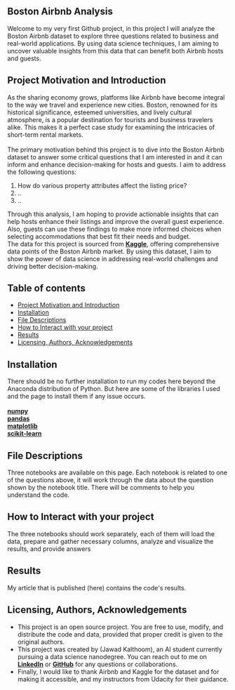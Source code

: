 ## Boston Airbnb Analysis
Welcome to my very first Github project, in this project I will analyze the Boston Airbnb dataset to explore three questions related to business and real-world applications. By using data science techniques, I am aiming to uncover valuable insights from this data that can benefit both Airbnb hosts and guests.

## Project Motivation and Introduction <a name="motivation"></a>
As the sharing economy grows, platforms like Airbnb have become integral to the way we travel and experience new cities. Boston, renowned for its historical significance, esteemed universities, and lively cultural atmosphere, is a popular destination for tourists and business travelers alike. This makes it a perfect case study for examining the intricacies of short-term rental markets.
<br>
<br>
The primary motivation behind this project is to dive into the Boston Airbnb dataset to answer some critical questions that I am interested in and it can inform and enhance decision-making for hosts and guests. I aim to address the following questions:
<br>
1. How do various property attributes affect the listing price?
2. ..
3. ..

Through this analysis, I am hoping to provide actionable insights that can help hosts enhance their listings and improve the overall guest experience. Also, guests can use these findings to make more informed choices when selecting accommodations that best fit their needs and budget.
<br>
The data for this project is sourced from <a href="https://www.kaggle.com/datasets/airbnb/boston/data"><strong>Kaggle</strong></a>, offering comprehensive data points of the Boston Airbnb market. By using this dataset, I aim to show the power of data science in addressing real-world challenges and driving better decision-making.

## Table of contents
- [Project Motivation and Introduction](#motivation)
- [Installation](#installation)
- [File Descriptions](#files)
- [How to Interact with your project](#interaction)
- [Results](#results)
- [Licensing, Authors, Acknowledgements](#licensing)

## Installation <a name="installation"></a>
<p>
  There should be no further installation to run my codes here beyond the Anaconda distribution of Python. But here are some of the libraries I used and the page to install them if any issue occurs.
  <br>
  <br>
  <a href="https://numpy.org/install/"><strong>numpy</strong></a>
  <br>
  <a href="https://pandas.pydata.org/pandas-docs/stable/getting_started/install.html"><strong>pandas</strong></a>
  <br>
  <a href="https://matplotlib.org/stable/install/index.html"><strong>matplotlib</strong></a>
  <br>
  <a href="https://scikit-learn.org/stable/install"><strong>scikit-learn</strong></a>
</p>

## File Descriptions <a name="files"></a>
Three notebooks are available on this page. Each notebook is related to one of the questions above, it will work through the data about the question shown by the notebook title. There will be comments to help you understand the code.

## How to Interact with your project <a name="interaction"></a>
The three notebooks should work separately, each of them will load the data, prepare and gather necessary columns, analyze and visualize the results, and provide answers

## Results <a name="results"></a>
My article that is published (here) contains the code's results.

## Licensing, Authors, Acknowledgements <a name="licensing"></a>
- This project is an open source project. You are free to use, modify, and distribute the code and data, provided that proper credit is given to the original authors. <br>
- This project was created by (Jawad Kalthoom), an AI student currently pursuing a data science nanodegree. You can reach out to me on <a href="https://www.linkedin.com/in/jawad-kalthoom/"><strong>LinkedIn</strong></a> or <a href="https://github.com/JKalthoom"><strong>GitHub</strong></a> for any questions or collaborations. <br>
- Finally, I would like to thank Airbnb and Kaggle for the dataset and for making it accessible, and my instructors from Udacity for their guidance.
